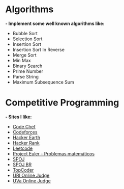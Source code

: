 # Algorithms

**- Implement some well known algorithms like:**

- Bubble Sort
- Selection Sort
- Insertion Sort
- Insertion Sort In Reverse
- Merge Sort
- Min Max
- Binary Search
- Prime Number
- Parse String
- Maximum Subsequence Sum

# Competitive Programming

**- Sites I like:**

- [Code Chef](https://www.codechef.com/)
- [Codeforces](codeforces.com)
- [Hacker Earth](https://www.hackerearth.com/)
- [Hacker Rank](https://www.hackerrank.com/)
- [Leetcode](https://leetcode.com)
- [Project Euler - Problemas matemáticos](https://projecteuler.net/)
- [SPOJ](http://www.spoj.com/)
- [SPOJ BR](http://br.spoj.com/)
- [TopCoder](https://www.topcoder.com/)
- [URI Online Judge](urionlinejudge.com.br)
- [UVa Online Judge](https://uva.onlinejudge.org/)

